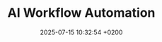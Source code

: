 ---
layout: marketing-feature
date: 2025-07-15 10:32:54 +0200
sitemap:
  exclude: 'no'

title: AI Workflow Automation
hero:
  title: AI Workflow Automation Made Simple
  description: Transform your team's knowledge into intelligent workflows without coding or complicated flowcharts. Just plain English.
  image: /assets/images/marketing/hero-workflow-feature.png
  video:
    type: html5          # or omit for iframe
    url: https://chatterkb.s3.us-east-1.amazonaws.com/ckb-workflow.mp4
    mime: video/mp4 
    autoplay: false 
    controls: true 
  primary_button:
    text: Try It Free
    url: "https://app.chatterkb.com/auth/signup"
  secondary_button:
    text: Book a Demo
    url: "https://calendar.google.com/calendar/u/0/appointments/schedules/AcZssZ0oYQ10osj27ugUfwOrSoV893uJ-kWPhIKNBhII5bTlwc3j6HdkEunH29TciGeOttFjfxqEn92O"   

features:
  section_title: Workflows
  title: Turn Knowledge Into Action Without Code
  items:
    - side: left
      title: Write Your Workflow In Plain English
      description: Start by describing what you want to accomplish in everyday language, just like writing an email or document.
      image: /assets/images/marketing/workflow-feature-step-1.png
      bullets:
        - No coding or technical jargon required, just write what you need
        - Include specific goals, data, and desired outputs
        - ChatterKB automatically interprets your instructions into actionable steps
    - side: right
      title: Generate The Steps
      description: Watch as ChatterKB transforms your plain English instructions into a structured workflow with logical steps.
      image: /assets/images/marketing/workflow-feature-step-2.png
      bullets:
        - AI identifies required actions, tools, and sequences automatically
        - Steps are organized in the optimal order for execution
        - Each step includes clear purpose and expected outcomes
    - side: left
      title: Tweak Each Step (Power Play)
      description: Fine-tune your workflow with powerful customization options while maintaining simplicity.
      image: /assets/images/marketing/workflow-feature-step-3.png
      bullets:
        - Add specialized instructions or specific requirements
        - Adjust parameters and settings for precise control (e.g. your preferred model)
        - Set conditional logic and decision branches without coding
    - side: right
      title: Run Your Workflow
      description: Execute your workflow with a single click and watch as ChatterKB processes information intelligently.
      image: /assets/images/marketing/workflow-feature-step-4.png
      bullets:
        - Real-time progress tracking as each step completes
        - Smart error handling adapts to unexpected situations
        - Maintains context across multiple steps and tools
    - side: left
      title: In-depth Results
      description: Review comprehensive outputs that transform raw data into actionable business intelligence.
      image: /assets/images/marketing/workflow-feature-step-5.png
      bullets:
        - Detailed analysis with key insights highlighted
        - Results organized in clear, shareable formats
        - Option to save outputs to your knowledge base for future reference

faqs:
  title: Frequently Asked Questions
  items:
    - question: Do I need coding knowledge to create workflows?
      answer: No, ChatterKB is designed specifically for non-technical users. You create workflows by writing in plain English, just like you would write an email or document. The system automatically interprets your instructions and transforms them into structured steps without requiring any coding or technical expertise.
    - question: How complex can my workflows be?
      answer: ChatterKB workflows can handle everything from simple tasks to sophisticated multi-step processes. You can create workflows that search documents, analyze data, generate reports, and integrate with other tools. The system allows for conditional logic and decision branches without requiring you to understand the technical implementation.
    - question: Can I connect workflows to my existing tools?
      answer: Yes, ChatterKB integrates with popular business tools including Slack, Google Drive, Notion, YouTube, and Zapier (which connects to thousands of additional applications). This allows your workflows to access information from and send results to the tools your team already uses.
    - question: How do I share workflows with my team?
      answer: Workflows can be shared across your knowledge base, allowing team members to run them without needing to understand how they were created. This preserves institutional knowledge and ensures consistent processes even as team members change.
    - question: What happens if something goes wrong during workflow execution?
      answer: ChatterKB includes smart error handling that adapts to unexpected situations. The system maintains context across multiple steps and tools, and can often resolve issues automatically. For situations requiring human input, the workflow will pause and prompt you with specific questions to resolve the issue.
    - question: Can I edit workflows after creating them?
      answer: Absolutely. You can tweak any step of your workflow after creation, adjusting parameters, adding specialized tools, or refining instructions. This allows you to start simple and gradually enhance your workflows as you learn more about what's possible.
    - question: What kinds of results can workflows produce?
      answer: Workflows can generate various outputs including detailed analyses, visualizations, formatted reports, data summaries, and actionable recommendations. Results can be saved to your knowledge base for future reference or exported to other systems (e.g. using Zapier MCP).
    - question: How much time does it take to create a workflow?
      answer: Most simple workflows can be created in minutes. More complex workflows might take longer to refine, but the process is significantly faster than traditional automation methods that require technical expertise.
    - question: Is there a limit to how many workflows I can create?
      answer: ChatterKB allows you to create as many workflows as you need within your subscription plan. There are no artificial limits on workflow creation.
    - question: Can workflows access my historical data and conversations?
      answer: Yes, workflows can leverage your knowledge base, including past conversations, uploaded documents, and previously generated insights. This allows workflows to build upon your team's accumulated knowledge rather than starting from scratch each time.
cta:
  title: Start Automating Today
  description: Sign up free—you’ll be building AI-powered workflows in minutes.
  primary_button:
    text: Try It Free
    url: "https://app.chatterkb.com/auth/signup"
  secondary_button:
    text: Book a Demo
    url: "https://calendar.google.com/calendar/u/0/appointments/schedules/AcZssZ0oYQ10osj27ugUfwOrSoV893uJ-kWPhIKNBhII5bTlwc3j6HdkEunH29TciGeOttFjfxqEn92O"
--- 